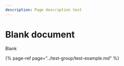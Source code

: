 ```yaml
---
description: Page description test
---
```


# Blank document

Blank

{% page-ref page="../test-group/test-example.md" %}



